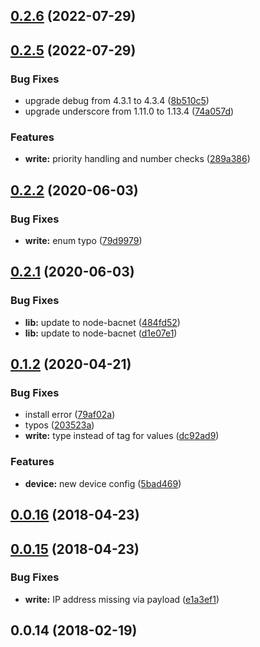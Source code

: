 ## [0.2.6](https://github.com/BiancoRoyal/node-red-contrib-bacnet/compare/v0.2.5...v0.2.6) (2022-07-29)



## [0.2.5](https://github.com/BiancoRoyal/node-red-contrib-bacnet/compare/v0.2.4...v0.2.5) (2022-07-29)


### Bug Fixes

* upgrade debug from 4.3.1 to 4.3.4 ([8b510c5](https://github.com/BiancoRoyal/node-red-contrib-bacnet/commit/8b510c5b7b3cf53add8d4c11c7228b6cc03b0de5))
* upgrade underscore from 1.11.0 to 1.13.4 ([74a057d](https://github.com/BiancoRoyal/node-red-contrib-bacnet/commit/74a057d0e5f77dbd046c3b0ba228ca6cff2a0010))


### Features

* **write:** priority handling and number checks ([289a386](https://github.com/BiancoRoyal/node-red-contrib-bacnet/commit/289a386c48c722655138e19d185c272b5872ad5e))



## [0.2.2](https://github.com/BiancoRoyal/node-red-contrib-bacnet/compare/v0.2.1...v0.2.2) (2020-06-03)


### Bug Fixes

* **write:** enum typo ([79d9979](https://github.com/BiancoRoyal/node-red-contrib-bacnet/commit/79d99793271ba0e36cc02f9e96dab0f6116762b0))



## [0.2.1](https://github.com/BiancoRoyal/node-red-contrib-bacnet/compare/v0.2.0-beta.1...v0.2.1) (2020-06-03)


### Bug Fixes

* **lib:** update to node-bacnet ([484fd52](https://github.com/BiancoRoyal/node-red-contrib-bacnet/commit/484fd5209826571f1a5d5abc1c0dbde572b0c4f6))
* **lib:** update to node-bacnet ([d1e07e1](https://github.com/BiancoRoyal/node-red-contrib-bacnet/commit/d1e07e16decf3069d8a9823324a68ed3651e69b1))



## [0.1.2](https://github.com/BiancoRoyal/node-red-contrib-bacnet/compare/v0.0.16...v0.1.2) (2020-04-21)


### Bug Fixes

* install error ([79af02a](https://github.com/BiancoRoyal/node-red-contrib-bacnet/commit/79af02a145d3819d0b1b6bb6240f80553e524953))
* typos ([203523a](https://github.com/BiancoRoyal/node-red-contrib-bacnet/commit/203523a64dd4e3051e881ea63f3bdb04ee3400fe))
* **write:** type instead of tag for values ([dc92ad9](https://github.com/BiancoRoyal/node-red-contrib-bacnet/commit/dc92ad92d6828880fe17cb0f9eb7f0375a34af3c))


### Features

* **device:** new device config ([5bad469](https://github.com/BiancoRoyal/node-red-contrib-bacnet/commit/5bad469d04fea7d0da0a7686c84b515dbcb51553))



## [0.0.16](https://github.com/BiancoRoyal/node-red-contrib-bacnet/compare/v0.0.15...v0.0.16) (2018-04-23)



## [0.0.15](https://github.com/BiancoRoyal/node-red-contrib-bacnet/compare/v0.0.14...v0.0.15) (2018-04-23)


### Bug Fixes

* **write:** IP address missing via payload ([e1a3ef1](https://github.com/BiancoRoyal/node-red-contrib-bacnet/commit/e1a3ef1313f468a2123d339a54c6d737cc211201))



## 0.0.14 (2018-02-19)




